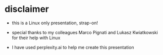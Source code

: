 # disclaimer

- this is a Linux only presentation, strap-on!

- special thanks to my colleagues Marco Pignati and Lukasz Kwiatkowski for their help with Linux

- I have used perplexity.ai to help me create this presentation
